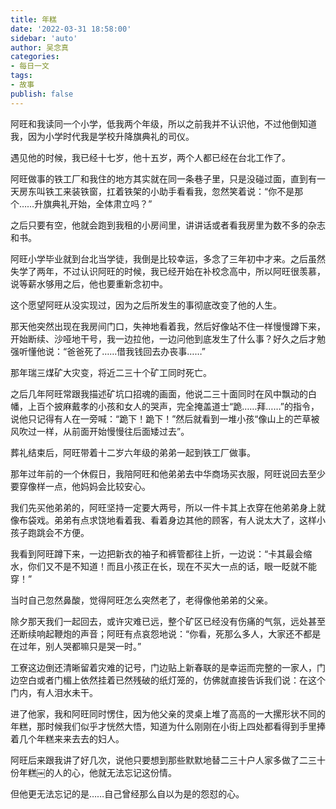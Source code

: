 ```yaml
---
title: 年糕
date: '2022-03-31 18:58:00'
sidebar: 'auto'
author: 吴念真
categories:
- 每日一文
tags:
- 故事
publish: false
---
```


阿旺和我读同一个小学，低我两个年级，所以之前我并不认识他，不过他倒知道我，因为小学时代我是学校升降旗典礼的司仪。

遇见他的时候，我已经十七岁，他十五岁，两个人都已经在台北工作了。

阿旺做事的铁工厂和我住的地方其实就在同一条巷子里，只是没碰过面，直到有一天房东叫铁工来装铁窗，扛着铁架的小助手看看我，忽然笑着说：“你不是那个……升旗典礼开始，全体肃立吗？”

之后只要有空，他就会跑到我租的小房间里，讲讲话或者看我房里为数不多的杂志和书。

阿旺小学毕业就到台北当学徒，我倒是比较幸运，多念了三年初中才来。之后虽然失学了两年，不过认识阿旺的时候，我已经开始在补校念高中，所以阿旺很羡慕，说等薪水够用之后，他也要重新念初中。

这个愿望阿旺从没实现过，因为之后所发生的事彻底改变了他的人生。

那天他突然出现在我房间门口，失神地看着我，然后好像站不住一样慢慢蹲下来，开始断续、沙哑地干号，我一边拉他，一边问他到底发生了什么事？好久之后才勉强听懂他说：“爸爸死了……借我钱回去办丧事……”

那年瑞三煤矿大灾变，将近二三十个矿工同时死亡。

之后几年阿旺常跟我描述矿坑口招魂的画面，他说二三十面同时在风中飘动的白幡，上百个披麻戴孝的小孩和女人的哭声，完全掩盖道士“跪……拜……”的指令，说他只记得有人在一旁喊：“跪下！跪下！”然后就看到一堆小孩“像山上的芒草被风吹过一样，从前面开始慢慢往后面矮过去”。

葬礼结束后，阿旺带着十二岁六年级的弟弟一起到铁工厂做事。

那年过年前的一个休假日，我陪阿旺和他弟弟去中华商场买衣服，阿旺说回去至少要穿像样一点，他妈妈会比较安心。

我们先买他弟弟的，阿旺坚持一定要大两号，所以一件卡其上衣穿在他弟弟身上就像布袋戏。弟弟有点求饶地看着我、看着身边其他的顾客，有人说太大了，这样小孩子跑跳会不方便。

我看到阿旺蹲下来，一边把新衣的袖子和裤管都往上折，一边说：“卡其最会缩水，你们又不是不知道！而且小孩正在长，现在不买大一点的话，眼一眨就不能穿！”

当时自己忽然鼻酸，觉得阿旺怎么突然老了，老得像他弟弟的父亲。

除夕那天我们一起回去，或许灾难已远，整个矿区已经没有伤痛的气氛，远处甚至还断续响起鞭炮的声音；阿旺有点哀怨地说：“你看，死那么多人，大家还不都是在过年，别人哭都嘛只是哭一时。”

工寮这边倒还清晰留着灾难的记号，门边贴上新春联的是幸运而完整的一家人，门边空白或者门楣上依然挂着已然残破的纸灯笼的，仿佛就直接告诉我们说：在这个门内，有人泪水未干。

进了他家，我和阿旺同时愣住，因为他父亲的灵桌上堆了高高的一大摞形状不同的年糕，那时候我们似乎才恍然大悟，知道为什么刚刚在小街上四处都看得到手里捧着几个年糕来来去去的妇人。

阿旺后来跟我讲了好几次，说他只要想到那些默默地替二三十户人家多做了二三十份年糕￼的人的心，他就无法忘记这份情。

但他更无法忘记的是……自己曾经那么自以为是的怨怼的心。